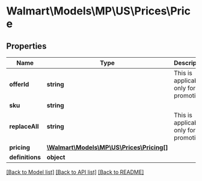 # Walmart\Models\MP\US\Prices\Price

## Properties

Name | Type | Description | Notes
------------ | ------------- | ------------- | -------------
**offerId** | **string** | This is applicable only for promotions | [optional]
**sku** | **string** |  |
**replaceAll** | **string** | This is applicable only for promotions | [optional]
**pricing** | [**\Walmart\Models\MP\US\Prices\Pricing[]**](Pricing.md) |  |
**definitions** | **object** |  | [optional]


[[Back to Model list]](./) [[Back to API list]](../../../../../README.md#supported-apis) [[Back to README]](../../../../../README.md)
